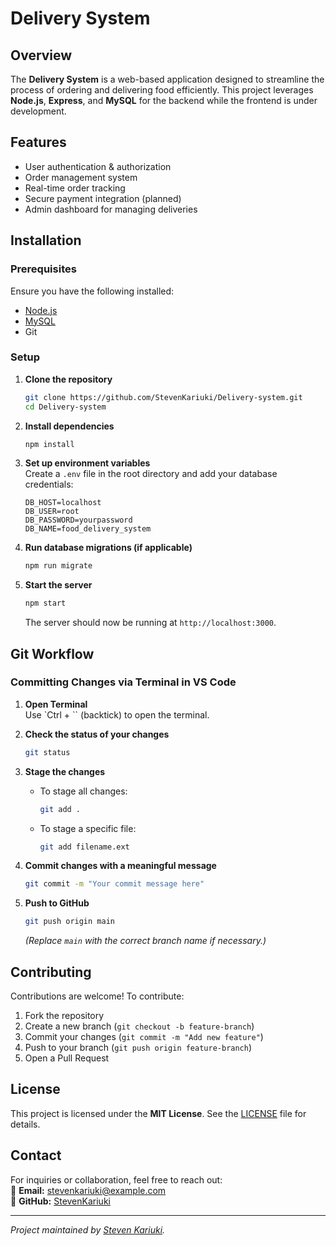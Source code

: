 # Delivery System

## Overview
The **Delivery System** is a web-based application designed to streamline the process of ordering and delivering food efficiently. This project leverages **Node.js**, **Express**, and **MySQL** for the backend while the frontend is under development.

## Features
- User authentication & authorization
- Order management system
- Real-time order tracking
- Secure payment integration (planned)
- Admin dashboard for managing deliveries

## Installation

### Prerequisites
Ensure you have the following installed:
- [Node.js](https://nodejs.org/)
- [MySQL](https://www.mysql.com/)
- Git

### Setup
1. **Clone the repository**  
   ```sh
   git clone https://github.com/StevenKariuki/Delivery-system.git
   cd Delivery-system
   ```

2. **Install dependencies**  
   ```sh
   npm install
   ```

3. **Set up environment variables**  
   Create a `.env` file in the root directory and add your database credentials:
   ```env
   DB_HOST=localhost
   DB_USER=root
   DB_PASSWORD=yourpassword
   DB_NAME=food_delivery_system
   ```

4. **Run database migrations (if applicable)**  
   ```sh
   npm run migrate
   ```

5. **Start the server**  
   ```sh
   npm start
   ```
   The server should now be running at `http://localhost:3000`.

## Git Workflow

### Committing Changes via Terminal in VS Code

1. **Open Terminal**  
   Use `Ctrl + `` (backtick) to open the terminal.

2. **Check the status of your changes**  
   ```sh
   git status
   ```

3. **Stage the changes**  
   - To stage all changes:  
     ```sh
     git add .
     ```
   - To stage a specific file:  
     ```sh
     git add filename.ext
     ```

4. **Commit changes with a meaningful message**  
   ```sh
   git commit -m "Your commit message here"
   ```

5. **Push to GitHub**  
   ```sh
   git push origin main
   ```
   *(Replace `main` with the correct branch name if necessary.)*

## Contributing
Contributions are welcome! To contribute:
1. Fork the repository
2. Create a new branch (`git checkout -b feature-branch`)
3. Commit your changes (`git commit -m "Add new feature"`)
4. Push to your branch (`git push origin feature-branch`)
5. Open a Pull Request

## License
This project is licensed under the **MIT License**. See the [LICENSE](LICENSE) file for details.

## Contact
For inquiries or collaboration, feel free to reach out:  
📧 **Email:** stevenkariuki@example.com  
🔗 **GitHub:** [StevenKariuki](https://github.com/StevenKariuki)

---
*Project maintained by [Steven Kariuki](https://github.com/StevenKariuki).*
